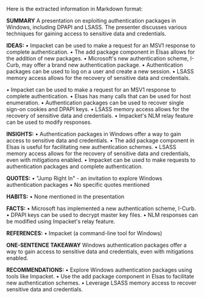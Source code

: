 Here is the extracted information in Markdown format:

**SUMMARY**
A presentation on exploiting authentication packages in Windows, including DPAPI and LSASS. The presenter discusses various techniques for gaining access to sensitive data and credentials.

**IDEAS:**
• Impacket can be used to make a request for an MSV1 response to complete authentication.
• The add package component in Elsas allows for the addition of new packages.
• Microsoft's new authentication scheme, I-Curb, may offer a brand new authentication package.
• Authentication packages can be used to log on a user and create a new session.
• LSASS memory access allows for the recovery of sensitive data and credentials.

• Impacket can be used to make a request for an MSV1 response to complete authentication.
• Elsas has many calls that can be used for host enumeration.
• Authentication packages can be used to recover single sign-on cookies and DPAPI keys.
• LSASS memory access allows for the recovery of sensitive data and credentials.
• Impacket's NLM relay feature can be used to modify responses.

**INSIGHTS:**
• Authentication packages in Windows offer a way to gain access to sensitive data and credentials.
• The add package component in Elsas is useful for facilitating new authentication schemes.
• LSASS memory access allows for the recovery of sensitive data and credentials, even with mitigations enabled.
• Impacket can be used to make requests to authentication packages and complete authentication.

**QUOTES:**
• "Jump Right In" - an invitation to explore Windows authentication packages
• No specific quotes mentioned

**HABITS:**
• None mentioned in the presentation

**FACTS:**
• Microsoft has implemented a new authentication scheme, I-Curb.
• DPAPI keys can be used to decrypt master key files.
• NLM responses can be modified using Impacket's relay feature.

**REFERENCES:**
• Impacket (a command-line tool for Windows)

**ONE-SENTENCE TAKEAWAY**
Windows authentication packages offer a way to gain access to sensitive data and credentials, even with mitigations enabled.

**RECOMMENDATIONS:**
• Explore Windows authentication packages using tools like Impacket.
• Use the add package component in Elsas to facilitate new authentication schemes.
• Leverage LSASS memory access to recover sensitive data and credentials.

